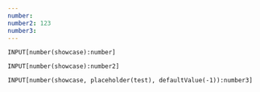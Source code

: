 ```yaml
---
number: 
number2: 123
number3: 
---
```


```meta-bind
INPUT[number(showcase):number]
```

```meta-bind
INPUT[number(showcase):number2]
```

```meta-bind
INPUT[number(showcase, placeholder(test), defaultValue(-1)):number3]
```